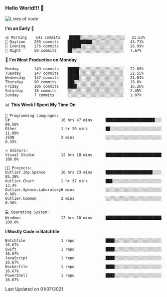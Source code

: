 ### Hello World!!! 👋

<!--
**kekotek/kekotek** is a ✨ _special_ ✨ repository because its `README.md` (this file) appears on your GitHub profile.

Here are some ideas to get you started:

- 🔭 I’m currently working on ...
- 🌱 I’m currently learning ...
- 👯 I’m looking to collaborate on ...
- 🤔 I’m looking for help with ...
- 💬 Ask me about ...
- 📫 How to reach me: ...
- 😄 Pronouns: ...
- ⚡ Fun fact: ...
-->

<!--START_SECTION:waka-->
![Lines of code](https://img.shields.io/badge/From%20Hello%20World%20I%27ve%20Written-18753%20lines%20of%20code-blue)

**I'm an Early 🐤** 

```text
🌞 Morning    141 commits    █████░░░░░░░░░░░░░░░░░░░░   21.63% 
🌆 Daytime    285 commits    ███████████░░░░░░░░░░░░░░   43.71% 
🌃 Evening    176 commits    ██████░░░░░░░░░░░░░░░░░░░   26.99% 
🌙 Night      50 commits     ██░░░░░░░░░░░░░░░░░░░░░░░   7.67%

```
📅 **I'm Most Productive on Monday** 

```text
Monday       149 commits    █████░░░░░░░░░░░░░░░░░░░░   22.85% 
Tuesday      147 commits    █████░░░░░░░░░░░░░░░░░░░░   22.55% 
Wednesday    137 commits    █████░░░░░░░░░░░░░░░░░░░░   21.01% 
Thursday     90 commits     ███░░░░░░░░░░░░░░░░░░░░░░   13.8% 
Friday       106 commits    ████░░░░░░░░░░░░░░░░░░░░░   16.26% 
Saturday     16 commits     ░░░░░░░░░░░░░░░░░░░░░░░░░   2.45% 
Sunday       7 commits      ░░░░░░░░░░░░░░░░░░░░░░░░░   1.07%

```


📊 **This Week I Spent My Time On** 

```text
💬 Programming Languages: 
C#                       10 hrs 47 mins      ██████████████████████░░░   88.56% 
Other                    1 hr 20 mins        ██░░░░░░░░░░░░░░░░░░░░░░░   11.09% 
JSON                     2 mins              ░░░░░░░░░░░░░░░░░░░░░░░░░   0.35%

🔥 Editors: 
Visual Studio            12 hrs 10 mins      █████████████████████████   100.0%

🐱‍💻 Projects: 
Outlier.Imp.Spence       10 hrs 23 mins      █████████████████████░░░░   85.38% 
Outlier.Chart            1 hr 37 mins        ███░░░░░░░░░░░░░░░░░░░░░░   13.4% 
Outlier.Spence.Laboratory6 mins              ░░░░░░░░░░░░░░░░░░░░░░░░░   0.86% 
Outlier.Common           2 mins              ░░░░░░░░░░░░░░░░░░░░░░░░░   0.36%

💻 Operating System: 
Windows                  12 hrs 10 mins      █████████████████████████   100.0%

```

**I Mostly Code in Batchfile** 

```text
Batchfile                1 repo              ████░░░░░░░░░░░░░░░░░░░░░   16.67% 
Swift                    1 repo              ████░░░░░░░░░░░░░░░░░░░░░   16.67% 
JavaScript               1 repo              ████░░░░░░░░░░░░░░░░░░░░░   16.67% 
Dockerfile               1 repo              ████░░░░░░░░░░░░░░░░░░░░░   16.67% 
PowerShell               1 repo              ████░░░░░░░░░░░░░░░░░░░░░   16.67%

```



 Last Updated on 01/07/2021
<!--END_SECTION:waka-->
